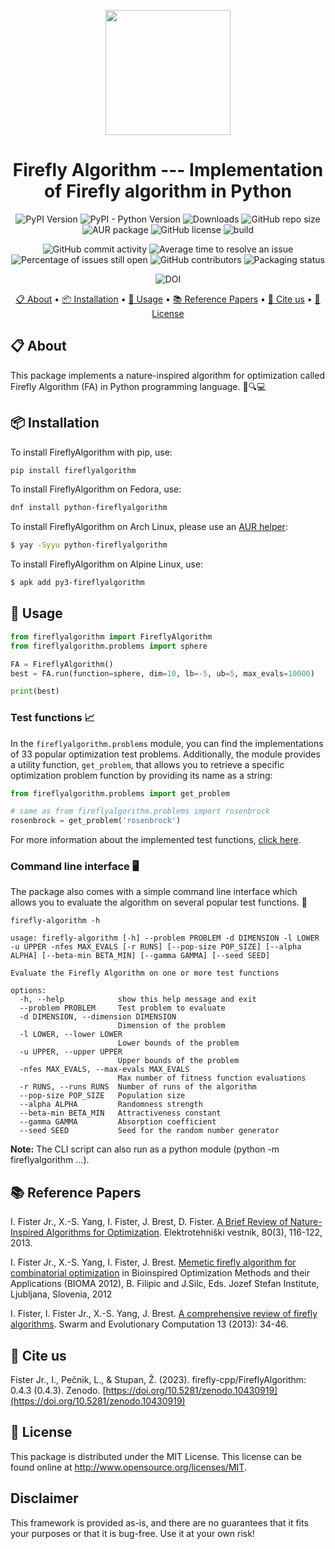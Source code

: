 <p align="center">
  <img width="200" src="https://raw.githubusercontent.com/firefly-cpp/FireflyAlgorithm/master/.github/imgs/firefly_logo.png">
</p>

<h1 align="center">
Firefly Algorithm --- Implementation of Firefly algorithm in Python
</h1>

<p align="center">
  <img alt="PyPI Version" src="https://img.shields.io/pypi/v/fireflyalgorithm.svg" href="https://pypi.python.org/pypi/fireflyalgorithm">
  <img alt="PyPI - Python Version" src="https://img.shields.io/pypi/pyversions/fireflyalgorithm.svg">
  <img alt="Downloads" src="https://img.shields.io/pypi/dm/fireflyalgorithm.svg">
  <img alt="GitHub repo size" src="https://img.shields.io/github/repo-size/firefly-cpp/FireflyAlgorithm">
  <img alt="AUR package" src="https://img.shields.io/aur/version/python-fireflyalgorithm?color=blue&label=Arch%20Linux&logo=arch-linux" href="https://aur.archlinux.org/packages/python-fireflyalgorithm">
  <img alt="GitHub license" src="https://img.shields.io/github/license/firefly-cpp/FireflyAlgorithm.svg" href="https://github.com/firefly-cpp/FireflyAlgorithm/blob/master/LICENSE">  
  <img alt="build" src="https://github.com/firefly-cpp/FireflyAlgorithm/actions/workflows/test.yml/badge.svg">
</p>

<p align="center">
  <img alt="GitHub commit activity" src="https://img.shields.io/github/commit-activity/w/firefly-cpp/FireflyAlgorithm.svg">
  <img alt="Average time to resolve an issue" src="http://isitmaintained.com/badge/resolution/firefly-cpp/FireflyAlgorithm.svg" href="http://isitmaintained.com/project/firefly-cpp/FireflyAlgorithm">
  <img alt="Percentage of issues still open" src="http://isitmaintained.com/badge/open/firefly-cpp/FireflyAlgorithm.svg" href="http://isitmaintained.com/project/firefly-cpp/FireflyAlgorithm">
  <img alt="GitHub contributors" src="https://img.shields.io/github/contributors/firefly-cpp/FireflyAlgorithm.svg">
  <img alt="Packaging status" src="https://repology.org/badge/tiny-repos/python:fireflyalgorithm.svg" href="https://repology.org/project/python:fireflyalgorithm/versions">
</p>

<p align="center">
  <img alt="DOI" src="https://zenodo.org/badge/DOI/10.5281/zenodo.10430919.svg" href="https://doi.org/10.5281/zenodo.10430919">
</p>

<p align="center">
  <a href="#-about">📋 About</a> •
  <a href="#-installation">📦 Installation</a> •
  <a href="#-usage">🚀 Usage</a> •
  <a href="#-reference-papers">📚 Reference Papers</a> •
  <a href="#-cite-us">📄 Cite us</a> •
  <a href="#-license">🔑 License</a>
</p>

## 📋 About

This package implements a nature-inspired algorithm for optimization called Firefly Algorithm (FA) in Python programming language. 🌿🔍💻

## 📦 Installation

To install FireflyAlgorithm with pip, use:
```sh
pip install fireflyalgorithm
```
To install FireflyAlgorithm on Fedora, use:
```sh
dnf install python-fireflyalgorithm
```
To install FireflyAlgorithm on Arch Linux, please use an [AUR helper](https://wiki.archlinux.org/title/AUR_helpers):
```sh
$ yay -Syyu python-fireflyalgorithm
```
To install FireflyAlgorithm on Alpine Linux, use:
```sh
$ apk add py3-fireflyalgorithm
```

## 🚀 Usage

```python
from fireflyalgorithm import FireflyAlgorithm
from fireflyalgorithm.problems import sphere

FA = FireflyAlgorithm()
best = FA.run(function=sphere, dim=10, lb=-5, ub=5, max_evals=10000)

print(best)
```

### Test functions 📈

In the `fireflyalgorithm.problems` module, you can find the implementations of 33 popular optimization test problems.  Additionally, the module provides a utility function, `get_problem`, that allows you to retrieve a specific optimization problem function by providing its name as a string:

```python
from fireflyalgorithm.problems import get_problem

# same as from fireflyalgorithm.problems import rosenbrock
rosenbrock = get_problem('rosenbrock')
```

For more information about the implemented test functions, [click here](Problems.md).

### Command line interface 🖥️

The package also comes with a simple command line interface which allows you to evaluate the algorithm on several popular test functions. 🔬

```shell
firefly-algorithm -h
```

```text
usage: firefly-algorithm [-h] --problem PROBLEM -d DIMENSION -l LOWER -u UPPER -nfes MAX_EVALS [-r RUNS] [--pop-size POP_SIZE] [--alpha ALPHA] [--beta-min BETA_MIN] [--gamma GAMMA] [--seed SEED]

Evaluate the Firefly Algorithm on one or more test functions

options:
  -h, --help            show this help message and exit
  --problem PROBLEM     Test problem to evaluate
  -d DIMENSION, --dimension DIMENSION
                        Dimension of the problem
  -l LOWER, --lower LOWER
                        Lower bounds of the problem
  -u UPPER, --upper UPPER
                        Upper bounds of the problem
  -nfes MAX_EVALS, --max-evals MAX_EVALS
                        Max number of fitness function evaluations
  -r RUNS, --runs RUNS  Number of runs of the algorithm
  --pop-size POP_SIZE   Population size
  --alpha ALPHA         Randomness strength
  --beta-min BETA_MIN   Attractiveness constant
  --gamma GAMMA         Absorption coefficient
  --seed SEED           Seed for the random number generator
```

**Note:** The CLI script can also run as a python module (python -m fireflyalgorithm ...).


## 📚 Reference Papers

I. Fister Jr., X.-S. Yang, I. Fister, J. Brest, D. Fister. [A Brief Review of Nature-Inspired Algorithms for Optimization](http://www.iztok-jr-fister.eu/static/publications/21.pdf). Elektrotehniški vestnik, 80(3), 116-122, 2013.

I. Fister Jr., X.-S. Yang, I. Fister, J. Brest. [Memetic firefly algorithm for combinatorial optimization](http://www.iztok-jr-fister.eu/static/publications/44.pdf) in Bioinspired Optimization Methods and their Applications (BIOMA 2012), B. Filipic and J.Silc, Eds.
Jozef Stefan Institute, Ljubljana, Slovenia, 2012

I. Fister, I. Fister Jr., X.-S. Yang, J. Brest. [A comprehensive review of firefly algorithms](http://www.iztok-jr-fister.eu/static/publications/23.pdf). Swarm and Evolutionary Computation 13 (2013): 34-46.

## 📄 Cite us

Fister Jr., I., Pečnik, L., & Stupan, Ž. (2023). firefly-cpp/FireflyAlgorithm: 0.4.3 (0.4.3). Zenodo. [https://doi.org/10.5281/zenodo.10430919](https://doi.org/10.5281/zenodo.10430919)

## 🔑 License

This package is distributed under the MIT License. This license can be found online at <http://www.opensource.org/licenses/MIT>.

## Disclaimer

This framework is provided as-is, and there are no guarantees that it fits your purposes or that it is bug-free. Use it at your own risk!
